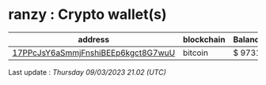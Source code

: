 # ranzy : Crypto wallet(s)

| address | blockchain | Balance |
|---|---|---|
| [17PPcJsY6aSmmjFnshiBEEp6kgct8G7wuU](https://www.blockchain.com/explorer/addresses/btc/17PPcJsY6aSmmjFnshiBEEp6kgct8G7wuU) | bitcoin | $ 9731 |

Last update : _Thursday 09/03/2023 21.02 (UTC)_

